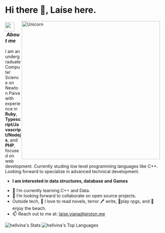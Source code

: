 # Hi there 👋, Laíse here. 


<img align="right" width=450px alt="Unicorn" src="https://i.giphy.com/media/v1.Y2lkPTc5MGI3NjExOWNhOG4zaDdqMWljdTczaWJkZnZpangwZ2lhNGxkdzF0NjYxM3NvOCZlcD12MV9pbnRlcm5hbF9naWZfYnlfaWQmY3Q9Zw/137EaR4vAOCn1S/giphy.gif" />

### <img src="https://media.giphy.com/media/ObNTw8Uzwy6KQ/giphy.gif" width="30px">&nbsp;***About me***

I am an undergraduate Computer Science on Newton Paiva with experience in **Ruby**, **Typescript/Javascript/Nodejs**, and **PHP**, focused on web development. Currently studing low level programming languages like C++. Looking forward to specialize in advanced technical development. <br />
* **I am interested in data structures, database and Games**
- 🌱 I’m currently learning C++ and Data.
- 👯 I’m looking forward to collaborate on open source projects.
- Outside tech, 📖 I love to read novels, terror 🖊️ write, 🎲play rpgs, and 🌴 enjoy the beach.
- 📫 Reach out to me at: <a href="laise.viana@proton.me">laise.viana@proton.me</a>

![hellvina's Stats](https://github-readme-stats.vercel.app/api?username=laisevn&theme=graywhite&show_icons=true&hide_border=true&count_private=true)
![hellvina's Top Languages](https://github-readme-stats.vercel.app/api/top-langs/?username=hellvina&theme=graywhite&show_icons=true&hide_border=true&layout=compact)
